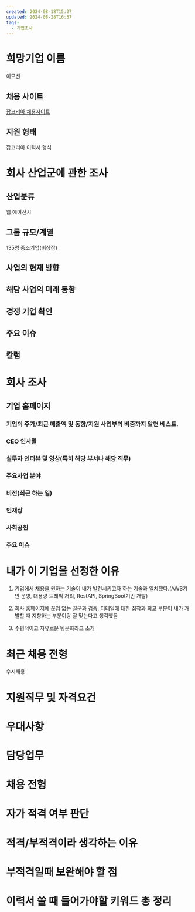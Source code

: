 ```yaml
---
created: 2024-08-18T15:27
updated: 2024-08-28T16:57
tags:
  - 기업조사
---
```



# 희망기업 이름
이모션
## 채용 사이트
[잡코리아 채용사이트](https://www.jobkorea.co.kr/Recruit/GI_Read/45132310?Oem_Code=C1)
## 지원 형태 
잡코리아 이력서 형식

# 회사 산업군에 관한 조사
## 산업분류
웹 에이전시
## 그룹 규모/계열
135명 
중소기업(비상장)

## 사업의 현재 방향

## 해당 사업의 미래 동향

## 경쟁 기업 확인

## 주요 이슈
## 칼럼

# 회사 조사
## 기업 홈페이지  
### 기업의 주가/최근 매출액 및 동향/지원 사업부의 비중까지 알면 베스트.
### CEO 인사말
### 실무자 인터뷰 및 영상(특히 해당 부서나 해당 직무)
### 주요사업 분야
### 비전(최근 하는 일)
### 인재상
### 사회공헌
### 주요 이슈

# 내가 이 기업을 선정한 이유

1. 기업에서 채용을 원하는 기술이 내가 발전시키고자 하는 기술과 일치했다.(AWS기반 운영, 대용량 트래픽 처리, RestAPI, SpringBoot기반 개발)
    
2. 회사 홈페이지에 끊임 없는 질문과 검증, 디테일에 대한 집착과 회고 부분이 내가 개발할 때 지향하는 부분이랑 잘 맞는다고 생각했음
    
3. 수평적이고 자유로운 팀문화라고 소개


# 최근 채용 전형
수시채용
# 지원직무 및 자격요건

# 우대사항
# 담당업무
# 채용 전형

# 자가 적격 여부 판단
# 적격/부적격이라 생각하는 이유

# 부적격일때 보완해야 할 점

# 이력서 쓸 때 들어가야할 키워드 총 정리
